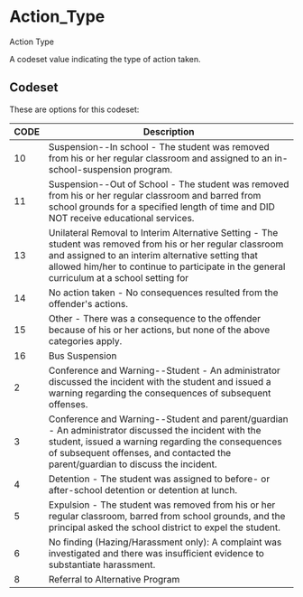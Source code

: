 
# Action_Type

Action Type

A codeset value indicating the type of action taken.

## Codeset

These are options for this codeset:

|   CODE | Description                                                                                                                                                                                                                                                    |
|--------|----------------------------------------------------------------------------------------------------------------------------------------------------------------------------------------------------------------------------------------------------------------|
|     10 | Suspension--In school - The student was removed from his or her regular classroom and assigned to an in-school-suspension program.                                                                                                                             |
|     11 | Suspension--Out of School - The student was removed from his or her regular classroom and barred from school grounds for a specified length of time and DID NOT receive educational services.                                                                  |
|     13 | Unilateral Removal to Interim Alternative Setting - The student was removed from his or her regular classroom and assigned to an interim alternative setting that allowed him/her to continue to participate in the general curriculum at a school setting for |
|     14 | No action taken  - No consequences resulted from the offender's actions.                                                                                                                                                                                       |
|     15 | Other - There was a consequence to the offender because of his or her actions, but none of the above categories apply.                                                                                                                                         |
|     16 | Bus Suspension                                                                                                                                                                                                                                                 |
|      2 | Conference and Warning--Student - An administrator discussed the incident with the student and issued a warning regarding the consequences of subsequent offenses.                                                                                             |
|      3 | Conference and Warning--Student and parent/guardian - An administrator discussed the incident with the student, issued a warning regarding the consequences of subsequent offenses, and contacted the parent/guardian to discuss the incident.                 |
|      4 | Detention - The student was assigned to before- or after-school detention or detention at lunch.                                                                                                                                                               |
|      5 | Expulsion - The student was removed from his or her regular classroom, barred from school grounds, and the principal asked the school district to expel the student.                                                                                           |
|      6 | No finding (Hazing/Harassment only): A complaint was investigated and there was insufficient evidence to substantiate harassment.                                                                                                                              |
|      8 | Referral to Alternative Program                                                                                                                                                                                                                                |

    